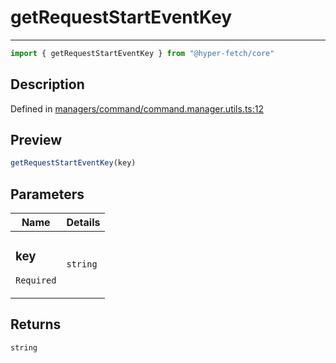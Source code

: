 

# getRequestStartEventKey

<div class="api-docs__separator" data-reactroot="">

---

</div><div class="api-docs__import" data-reactroot="">

```ts
import { getRequestStartEventKey } from "@hyper-fetch/core"
```

</div><div class="api-docs__section">

## Description

</div><div class="api-docs__description"><span class="api-docs__do-not-parse">



</span></div><p class="api-docs__definition">

Defined in [managers/command/command.manager.utils.ts:12](https://github.com/BetterTyped/hyper-fetch/blob/9cf1f580/packages/core/src/managers/command/command.manager.utils.ts#L12)

</p><div class="api-docs__section">

## Preview

</div><div class="api-docs__preview fn">

```ts
getRequestStartEventKey(key)
```

</div><div class="api-docs__section">

## Parameters

</div><div class="api-docs__parameters"><table><thead><tr><th>Name</th><th>Details</th></tr></thead><tbody><tr param-data="key"><td class="api-docs__param-name required">

### key 

`Required`

</td><td class="api-docs__param-type">

`string`

</td></tr></tbody></table></div><div class="api-docs__section">

## Returns

</div><div class="api-docs__returns">

```ts
string
```

</div>